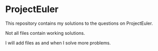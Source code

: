 # ProjectEuler

This repository contains my solutions to the questions on ProjectEuler. 

Not all files contain working solutions. 

I will add files as and when I solve more problems.
